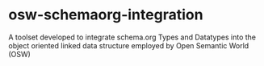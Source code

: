 # osw-schemaorg-integration
A toolset developed to integrate schema.org Types and Datatypes into the object oriented linked data structure employed by Open Semantic World (OSW)
